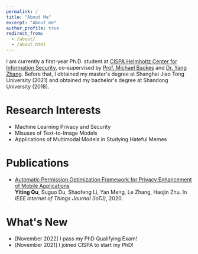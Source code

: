 ```yaml
---
permalink: /
title: "About Me"
excerpt: "About me"
author_profile: true
redirect_from: 
  - /about/
  - /about.html
---
```

I am currently a first-year Ph.D. student at [CISPA Helmholtz Center for Information Security](https://cispa.de/en), co-supervised by [Prof. Michael Backes](https://cispa.de/en/about/director-page) and [Dr. Yang Zhang](https://yangzhangalmo.github.io/). Before that, I obtained my master's degree at Shanghai Jiao Tong University (2021) and obtained my bachelor's degree at Shandong University (2018).

Research Interests
======
- Machine Learning Privacy and Security
- Misuses of Text-to-Image Models
- Applications of Multimodal Models in Studying Hateful Memes

Publications
======
- [Automatic Permission Optimization Framework for Privacy Enhancement of Mobile Applications](https://ieeexplore.ieee.org/abstract/document/9270036)\
<b>Yiting Qu</b>, Suguo Du, Shaofeng Li, Yan Meng, Le Zhang, Haojin Zhu.
In *IEEE Internet of Things Journal (IoTJ)*, 2020.

What's New
======
- [November 2022] I pass my PhD Qualifying Exam!
- [November 2021] I joined CISPA to start my PhD!
